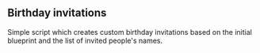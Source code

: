 ## Birthday invitations

Simple script which creates custom birthday invitations based on the initial blueprint and the list of invited people's names.
